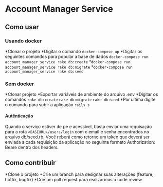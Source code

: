 # Account Manager Service

## Como usar

### Usando docker

*Clonar o projeto
*Digitar o comando ``docker-compose up``
*Digitar os seguintes comandos para popular a base de dados ``docker-compose run account_manager_service rake db:create``
*``docker-compose run account_manager_service rake db:migrate``
*``docker-compose run account_manager_service rake db:seed``

### Sem docker

*Clonar projeto
*Exportar variáveis de ambiente do arquivo .env
*Digitar os comandos ``rake db:create`` ``rake db:migrate`` ``rake db:seed``
*Por ultima digite o comando para subir a aplicação ``rails s``

#### Autênticação

Quando o serviço estiver de pé e acessível, basta enviar uma requisação para a rota ``<BASEURL>/users/login`` com o email e senha encontrados no arquivo db/seed.rb. Você reberá como retorno um token que deverá ser enviada a cada requisição da aplicação no seguinte formato Authorization: Beare <TOKEN> dentro dos headers.


## Como contribuir

*Clone o projeto
*Crie um branch para designar suas alterações (feature, hotfix, bugfix)
*Crie um pull request para realizarmos o code review
